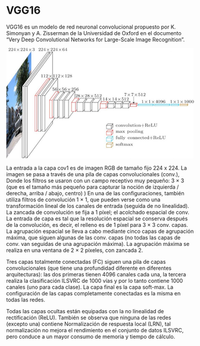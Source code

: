 # VGG16

VGG16 es un modelo de red neuronal convolucional propuesto por K. Simonyan y A. Zisserman de la Universidad de Oxford en el documento “Very Deep Convolutional Networks for Large-Scale Image Recognition”.

<img src="vgg16-neural-network.jpg">

La entrada a la capa cov1 es de imagen RGB de tamaño fijo 224 x 224. La imagen se pasa a través de una pila de capas convolucionales (conv.), Donde los filtros se usaron con un campo receptivo muy pequeño: 3 × 3 (que es el tamaño más pequeño para capturar la noción de izquierda / derecha, arriba / abajo, centro) ) En una de las configuraciones, también utiliza filtros de convolución 1 × 1, que pueden verse como una transformación lineal de los canales de entrada (seguida de no linealidad). La zancada de convolución se fija a 1 píxel; el acolchado espacial de conv. La entrada de capa es tal que la resolución espacial se conserva después de la convolución, es decir, el relleno es de 1 píxel para 3 × 3 conv. capas. La agrupación espacial se lleva a cabo mediante cinco capas de agrupación máxima, que siguen algunas de las conv. capas (no todas las capas de conv. van seguidas de una agrupación máxima). La agrupación máxima se realiza en una ventana de 2 × 2 píxeles, con zancada 2.

Tres capas totalmente conectadas (FC) siguen una pila de capas convolucionales (que tiene una profundidad diferente en diferentes arquitecturas): las dos primeras tienen 4096 canales cada una, la tercera realiza la clasificación ILSVRC de 1000 vías y por lo tanto contiene 1000 canales (uno para cada clase). La capa final es la capa soft-max. La configuración de las capas completamente conectadas es la misma en todas las redes.

Todas las capas ocultas están equipadas con la no linealidad de rectificación (ReLU). También se observa que ninguna de las redes (excepto una) contiene Normalización de respuesta local (LRN), tal normalización no mejora el rendimiento en el conjunto de datos ILSVRC, pero conduce a un mayor consumo de memoria y tiempo de cálculo.

